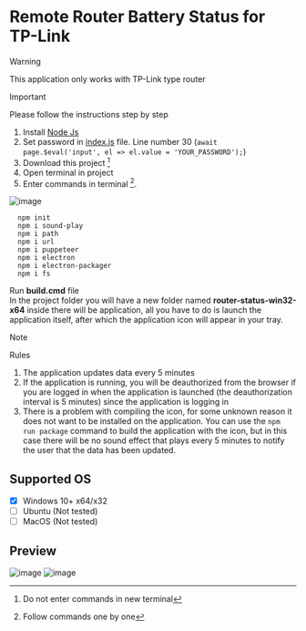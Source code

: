# Remote Router Battery Status for TP-Link

> [!WARNING]
> This application only works with TP-Link type router

> [!IMPORTANT]
> Please follow the instructions step by step

1. Install [Node Js](https://nodejs.org/en/download/prebuilt-installer)
2. Set password in [index.js](https://github.com/aket0r/wifi-battery-status/blob/main/index.js) file. Line number 30 (`await page.$eval('input', el => el.value = 'YOUR_PASSWORD');`)
3. Download this project [^1]
4. Open terminal in project
5. Enter commands in terminal [^2].

![image](https://github.com/user-attachments/assets/bffad8d3-6587-4c9d-88aa-75463be6f40f)

[^1]: Do not enter commands in new terminal
[^2]: Follow commands one by one
```
  npm init
  npm i sound-play
  npm i path
  npm i url
  npm i puppeteer
  npm i electron
  npm i electron-packager
  npm i fs
```
Run **build.cmd** file
<br>
In the project folder you will have a new folder named **router-status-win32-x64** inside there will be application, all you have to do is launch the application itself, after which the application icon will appear in your tray.

> [!NOTE]
> Rules
> 1. The application updates data every 5 minutes
> 2. If the application is running, you will be deauthorized from the browser if you are logged in when the application is launched (the deauthorization interval is 5 minutes) since the application is logging in
> 3. There is a problem with compiling the icon, for some unknown reason it does not want to be installed on the application. You can use the `npm run package` command to build the application with the icon, but in this case there will be no sound effect that plays every 5 minutes to notify the user that the data has been updated.

## Supported OS
- [x] Windows 10+ x64/x32
- [ ] Ubuntu (Not tested)
- [ ] MacOS (Not tested)

## Preview
![image](https://github.com/user-attachments/assets/441fb525-d38d-48ec-87c6-3d7e43ae2d51)
![image](https://github.com/user-attachments/assets/e022b41c-6926-4971-932f-2e0722be35ed)

